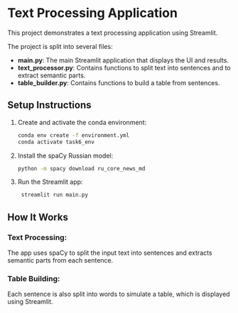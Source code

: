 # Text Processing Application

This project demonstrates a text processing application using Streamlit.

The project is split into several files:

- **main.py**: The main Streamlit application that displays the UI and results.
- **text_processor.py**: Contains functions to split text into sentences and to extract semantic parts.
- **table_builder.py**: Contains functions to build a table from sentences.

## Setup Instructions

1. Create and activate the conda environment:

   ```bash
   conda env create -f environment.yml
   conda activate task6_env
   ```

2. Install the spaCy Russian model:

   ```bash
   python -m spacy download ru_core_news_md
   ```

3. Run the Streamlit app:

   ```bash
    streamlit run main.py
   ```

## How It Works

### Text Processing:

The app uses spaCy to split the input text into sentences and extracts semantic parts from each sentence.

### Table Building:

Each sentence is also split into words to simulate a table, which is displayed using Streamlit.

